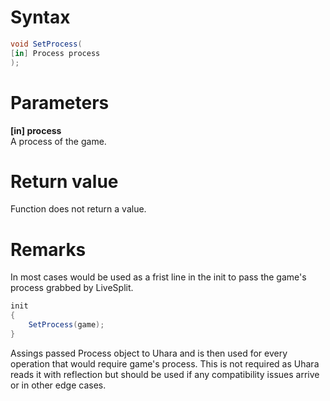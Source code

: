 # Syntax
```c#
void SetProcess(
[in] Process process
);
```   
# Parameters
**[in] process**   
A process of the game.   
# Return value
Function does not return a value.   
# Remarks
In most cases would be used as a frist line in the init to pass the game's process grabbed by LiveSplit.
```c#
init
{
    SetProcess(game);
}
```
Assings passed Process object to Uhara and is then used for every operation that would require game's process.
This is not required as Uhara reads it with reflection but should be used if any compatibility issues arrive or in other edge cases.
